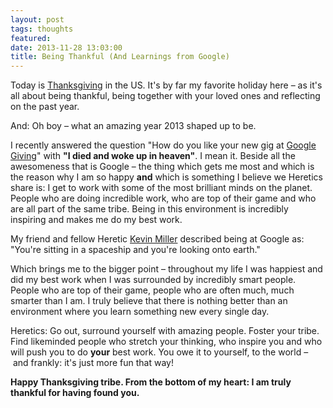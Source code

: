 ```yaml
---
layout: post
tags: thoughts
featured: 
date: 2013-11-28 13:03:00
title: Being Thankful (And Learnings from Google)
---
```

Today is [Thanksgiving](http://www.youtube.com/watch?v=nJd_vm9VhpU) in the US. It's by far my favorite holiday here – as it's all about being thankful, being together with your loved ones and reflecting on the past year.

And: Oh boy – what an amazing year 2013 shaped up to be.

I recently answered the question "How do you like your new gig at [Google Giving](http://google.com/giving/)" with **"I died and woke up in heaven"**. I mean it. Beside all the awesomeness that is Google – the thing which gets me most and which is the reason why I am so happy **and** which is something I believe we Heretics share is: I get to work with some of the most brilliant minds on the planet. People who are doing incredible work, who are top of their game and who are all part of the same tribe. Being in this environment is incredibly inspiring and makes me do my best work.

My friend and fellow Heretic [Kevin Miller](http://superheroexperiments.com/) described being at Google as: "You're sitting in a spaceship and you're looking onto earth."

Which brings me to the bigger point – throughout my life I was happiest and did my best work when I was surrounded by incredibly smart people. People who are top of their game, people who are often much, much smarter than I am. I truly believe that there is nothing better than an environment where you learn something new every single day.

Heretics: Go out, surround yourself with amazing people. Foster your tribe. Find likeminded people who stretch your thinking, who inspire you and who will push you to do **your** best work. You owe it to yourself, to the world – and frankly: it's just more fun that way!

**Happy Thanksgiving tribe. From the bottom of my heart: I am truly thankful for having found you.**